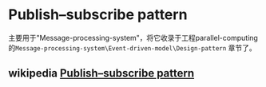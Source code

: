 # Publish–subscribe pattern

主要用于"Message-processing-system"，将它收录于工程parallel-computing的`Message-processing-system\Event-driven-model\Design-pattern` 章节了。

## wikipedia [Publish–subscribe pattern](https://en.wikipedia.org/wiki/Publish%E2%80%93subscribe_pattern)